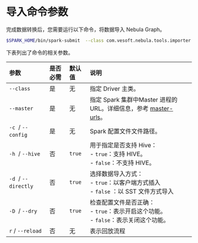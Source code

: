# 导入命令参数

完成数据转换后，您需要运行以下命令，将数据导入 Nebula Graph。

```bash
$SPARK_HOME/bin/spark-submit  --class com.vesoft.nebula.tools.importer.Exchange --master "local[10]" target/exchange-1.0.1.jar -c /path/to/conf/application.conf
```

下表列出了命令的相关参数。

| 参数 | 是否必需 | 默认值 | 说明 |
| :--- | :--- | :--- | :--- |
| `--class`  | 是 | 无 | 指定 Driver 主类。 |
| `--master`  | 是 | 无 | 指定 Spark 集群中Master 进程的 URL。详细信息，参考 [master-urls](https://spark.apache.org/docs/latest/submitting-applications.html#master-urls "点击前往 Apache Spark 文档")。 |
| `-c`  / `--config`  | 是 | 无 | Spark 配置文件文件路径。 |
| `-h`  / `--hive`  | 否 | `true` | 用于指定是否支持 Hive：<br />- `true`：支持 HIVE。<br />- `false`：不支持 HIVE。 |
| `-d`  / `--directly`  | 否 | `true` | 选择数据导入方式：<br />- `true`：以客户端方式插入 <br />- `false` ：以 SST 文件方式导入 |
| `-D`  / `--dry`  | 否 | `true` | 检查配置文件是否正确：<br />- `true`：表示开启这个功能。<br />- `false`：表示关闭这个功能。 |
| `r` / `--reload`  | 否 | 无 | 表示回放流程 |
